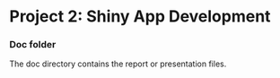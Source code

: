 # Project 2: Shiny App Development

### Doc folder

The doc directory contains the report or presentation files. 
